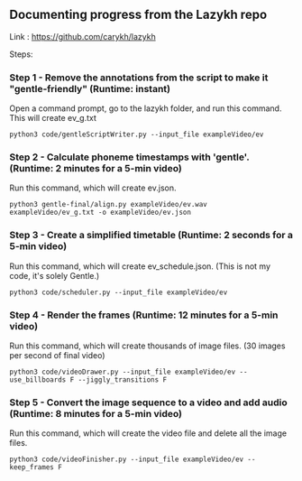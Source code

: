 
## Documenting progress from the Lazykh repo

Link : https://github.com/carykh/lazykh


Steps:
### Step 1 - Remove the annotations from the script to make it "gentle-friendly" (Runtime: instant)
Open a command prompt, go to the lazykh folder, and run this command. This will create ev_g.txt
```
python3 code/gentleScriptWriter.py --input_file exampleVideo/ev
```

### Step 2 - Calculate phoneme timestamps with 'gentle'. (Runtime: 2 minutes for a 5-min video)
Run this command, which will create ev.json.
```
python3 gentle-final/align.py exampleVideo/ev.wav exampleVideo/ev_g.txt -o exampleVideo/ev.json
```

### Step 3 - Create a simplified timetable (Runtime: 2 seconds for a 5-min video)
Run this command, which will create ev_schedule.json. (This is not my code, it's solely Gentle.)
```
python3 code/scheduler.py --input_file exampleVideo/ev
```

### Step 4 - Render the frames (Runtime: 12 minutes for a 5-min video)
Run this command, which will create thousands of image files. (30 images per second of final video)
```
python3 code/videoDrawer.py --input_file exampleVideo/ev --use_billboards F --jiggly_transitions F
```

### Step 5 - Convert the image sequence to a video and add audio (Runtime: 8 minutes for a 5-min video)
Run this command, which will create the video file and delete all the image files.
```
python3 code/videoFinisher.py --input_file exampleVideo/ev --keep_frames F
```